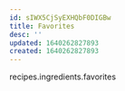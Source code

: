 ```yaml
---
id: sIWX5CjSyEXHQbF0DIGBw
title: Favorites
desc: ''
updated: 1640262827893
created: 1640262827893
---
```


recipes.ingredients.favorites
